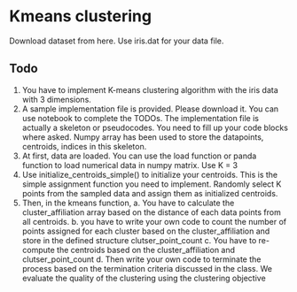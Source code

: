 # Kmeans clustering 
Download dataset from here. Use iris.dat for your data file. 
## Todo
1. You have to implement K-means clustering algorithm with the iris data with 3 dimensions.
2. A sample implementation file is provided. Please download it. You can use notebook to complete the TODOs. The implementation file is actually a skeleton or pseudocodes. You need to fill up your code blocks where asked. Numpy array has been used to store the datapoints, centroids, indices in this skeleton.
3. At first, data are loaded. You can use the load function or panda function to load numerical data in numpy matrix. Use K = 3
4. Use initialize_centroids_simple() to initialize your centroids. This is the simple assignment function you need to implement. Randomly select K points from the sampled data and assign them as initialized centroids.
5. Then, in the kmeans function,
  a. You have to calculate the cluster_affiliation array based on the distance of each data points from all centroids.
  b. you have to write your own code to count the number of points assigned for each cluster based on the cluster_affiliation and store in the defined structure clutser_point_count
  c. You have to re-compute the centroids based on the cluster_affiliation and clutser_point_count
  d. Then write your own code to terminate the process based on the termination criteria discussed in the class. We evaluate the quality of the clustering using the clustering objective

